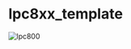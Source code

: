 lpc8xx_template
===============


![lpc800](http://www.nxp.com/wcm_documents/news/press-releases/2012/LPC800%20stacked.jpg)
